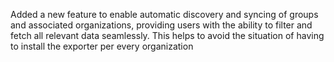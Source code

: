 Added a new feature to enable automatic discovery and syncing of groups and associated organizations, providing users with the ability to filter and fetch all relevant data seamlessly. This helps to avoid the situation of having to install the exporter per every organization